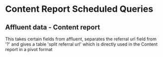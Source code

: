 # Content Report Scheduled Queries

## Affluent data - Content report
This takes certain fields from affluent, separates the referral url field from '?' and gives a table 'split referral url' which is directly used in the Content report in a pivot format
